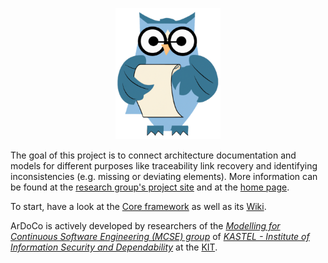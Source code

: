 
<p align="center"> 
	<img alt="ArDoCo" src="profile/logo.png" height="210"/>
</p>

The goal of this project is to connect architecture documentation and models for different purposes like traceability link recovery and identifying inconsistencies (e.g. missing or deviating elements). More information can be found at the [research group's project site](https://mcse.kastel.kit.edu/Projects_ArDoCo.php) and at the [home page](https://ardoco.de/).

To start, have a look at the [Core framework](https://github.com/ArDoCo/Core/) as well as its [Wiki](https://github.com/ArDoCo/Core/wiki).

ArDoCo is actively developed by researchers of the _[Modelling for Continuous Software Engineering (MCSE) group](https://mcse.kastel.kit.edu)_ of _[KASTEL - Institute of Information Security and Dependability](https://kastel.kit.edu)_ at the [KIT](https://www.kit.edu).
